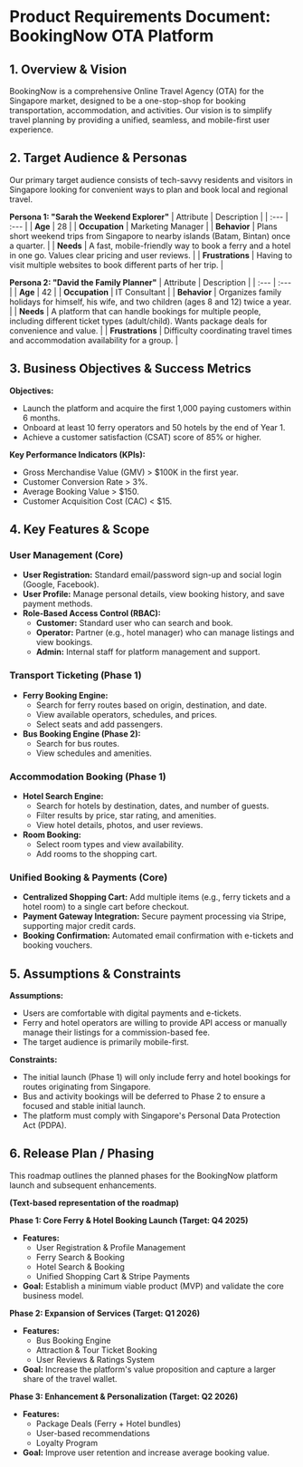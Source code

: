 # Product Requirements Document: BookingNow OTA Platform

## 1. Overview & Vision
BookingNow is a comprehensive Online Travel Agency (OTA) for the Singapore market, designed to be a one-stop-shop for booking transportation, accommodation, and activities. Our vision is to simplify travel planning by providing a unified, seamless, and mobile-first user experience.

## 2. Target Audience & Personas
Our primary target audience consists of tech-savvy residents and visitors in Singapore looking for convenient ways to plan and book local and regional travel.

**Persona 1: "Sarah the Weekend Explorer"**
| Attribute | Description |
| :--- | :--- |
| **Age** | 28 |
| **Occupation** | Marketing Manager |
| **Behavior** | Plans short weekend trips from Singapore to nearby islands (Batam, Bintan) once a quarter. |
| **Needs** | A fast, mobile-friendly way to book a ferry and a hotel in one go. Values clear pricing and user reviews. |
| **Frustrations** | Having to visit multiple websites to book different parts of her trip. |

**Persona 2: "David the Family Planner"**
| Attribute | Description |
| :--- | :--- |
| **Age** | 42 |
| **Occupation** | IT Consultant |
| **Behavior** | Organizes family holidays for himself, his wife, and two children (ages 8 and 12) twice a year. |
| **Needs** | A platform that can handle bookings for multiple people, including different ticket types (adult/child). Wants package deals for convenience and value. |
| **Frustrations** | Difficulty coordinating travel times and accommodation availability for a group. |

## 3. Business Objectives & Success Metrics

**Objectives:**
- Launch the platform and acquire the first 1,000 paying customers within 6 months.
- Onboard at least 10 ferry operators and 50 hotels by the end of Year 1.
- Achieve a customer satisfaction (CSAT) score of 85% or higher.

**Key Performance Indicators (KPIs):**
- Gross Merchandise Value (GMV) > $100K in the first year.
- Customer Conversion Rate > 3%.
- Average Booking Value > $150.
- Customer Acquisition Cost (CAC) < $15.

## 4. Key Features & Scope

### User Management (Core)
- **User Registration:** Standard email/password sign-up and social login (Google, Facebook).
- **User Profile:** Manage personal details, view booking history, and save payment methods.
- **Role-Based Access Control (RBAC):**
    - **Customer:** Standard user who can search and book.
    - **Operator:** Partner (e.g., hotel manager) who can manage listings and view bookings.
    - **Admin:** Internal staff for platform management and support.

### Transport Ticketing (Phase 1)
- **Ferry Booking Engine:**
    - Search for ferry routes based on origin, destination, and date.
    - View available operators, schedules, and prices.
    - Select seats and add passengers.
- **Bus Booking Engine (Phase 2):**
    - Search for bus routes.
    - View schedules and amenities.

### Accommodation Booking (Phase 1)
- **Hotel Search Engine:**
    - Search for hotels by destination, dates, and number of guests.
    - Filter results by price, star rating, and amenities.
    - View hotel details, photos, and user reviews.
- **Room Booking:**
    - Select room types and view availability.
    - Add rooms to the shopping cart.

### Unified Booking & Payments (Core)
- **Centralized Shopping Cart:** Add multiple items (e.g., ferry tickets and a hotel room) to a single cart before checkout.
- **Payment Gateway Integration:** Secure payment processing via Stripe, supporting major credit cards.
- **Booking Confirmation:** Automated email confirmation with e-tickets and booking vouchers.

## 5. Assumptions & Constraints

**Assumptions:**
- Users are comfortable with digital payments and e-tickets.
- Ferry and hotel operators are willing to provide API access or manually manage their listings for a commission-based fee.
- The target audience is primarily mobile-first.

**Constraints:**
- The initial launch (Phase 1) will only include ferry and hotel bookings for routes originating from Singapore.
- Bus and activity bookings will be deferred to Phase 2 to ensure a focused and stable initial launch.
- The platform must comply with Singapore's Personal Data Protection Act (PDPA).

## 6. Release Plan / Phasing

This roadmap outlines the planned phases for the BookingNow platform launch and subsequent enhancements.

**(Text-based representation of the roadmap)**

**Phase 1: Core Ferry & Hotel Booking Launch (Target: Q4 2025)**
- **Features:**
    - User Registration & Profile Management
    - Ferry Search & Booking
    - Hotel Search & Booking
    - Unified Shopping Cart & Stripe Payments
- **Goal:** Establish a minimum viable product (MVP) and validate the core business model.

**Phase 2: Expansion of Services (Target: Q1 2026)**
- **Features:**
    - Bus Booking Engine
    - Attraction & Tour Ticket Booking
    - User Reviews & Ratings System
- **Goal:** Increase the platform's value proposition and capture a larger share of the travel wallet.

**Phase 3: Enhancement & Personalization (Target: Q2 2026)**
- **Features:**
    - Package Deals (Ferry + Hotel bundles)
    - User-based recommendations
    - Loyalty Program
- **Goal:** Improve user retention and increase average booking value.

